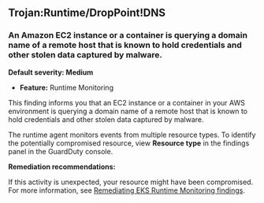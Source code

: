 Trojan:Runtime/DropPoint!DNS
----------------------------


### An Amazon EC2 instance or a container is querying a domain name of a remote host that is known to hold credentials and other stolen data captured by malware.


**Default severity: Medium**


 * **Feature:** Runtime Monitoring

This finding informs you that an EC2 instance or a container in your AWS environment is querying a domain name of a remote host that is known to hold credentials and other stolen data captured by malware.


The runtime agent monitors events from multiple resource types. To identify the potentially compromised resource, view **Resource type** in the findings panel in the GuardDuty console.


**Remediation recommendations:**


If this activity is unexpected, your resource might have been compromised. For more information, see [Remediating EKS Runtime Monitoring findings](https://docs.aws.amazon.com/guardduty/latest/ug/guardduty-remediate-eks-runtime-monitoring.html).

